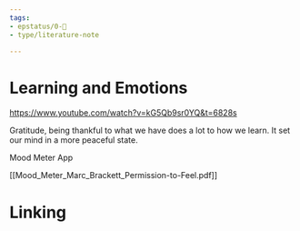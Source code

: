 ```yaml
---
tags: 
- epstatus/0-🌰
- type/literature-note

---
```

# Learning and Emotions
https://www.youtube.com/watch?v=kG5Qb9sr0YQ&t=6828s

Gratitude, being thankful to what we have does a lot to how we learn. It set our mind in a more peaceful state. 

Mood Meter App

[[Mood_Meter_Marc_Brackett_Permission-to-Feel.pdf]]
# Linking


